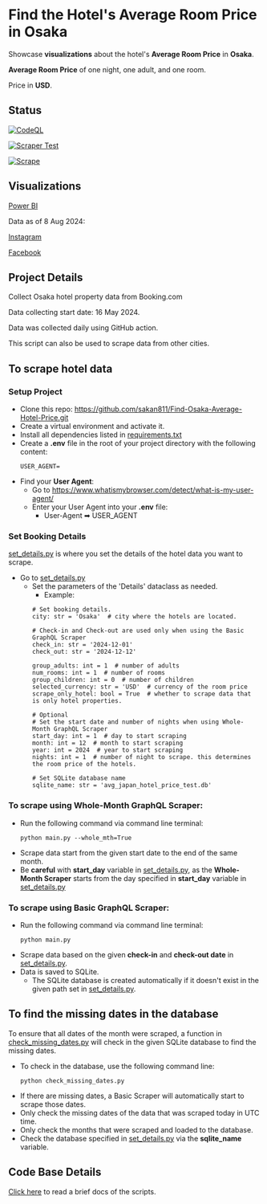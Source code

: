 # Find the Hotel's Average Room Price in Osaka 

Showcase **visualizations** about the hotel's **Average Room Price** in **Osaka**.

**Average Room Price** of one night, one adult, and one room.

Price in **USD**.

## Status
[![CodeQL](https://github.com/sakan811/Find-Osaka-Average-Hotel-Price/actions/workflows/codeql.yml/badge.svg)](https://github.com/sakan811/Find-Osaka-Average-Hotel-Price/actions/workflows/codeql.yml)    

[![Scraper Test](https://github.com/sakan811/Find-Osaka-Average-Hotel-Price/actions/workflows/scraper-test.yml/badge.svg)](https://github.com/sakan811/Find-Osaka-Average-Hotel-Price/actions/workflows/scraper-test.yml)  

[![Scrape](https://github.com/sakan811/Find-Osaka-Average-Hotel-Price/actions/workflows/scrape.yml/badge.svg)](https://github.com/sakan811/Find-Osaka-Average-Hotel-Price/actions/workflows/scrape.yml)

## Visualizations
[Power BI](https://app.powerbi.com/view?r=eyJrIjoiOGFiNzQ1Y2UtZTVlOS00MzkyLTlmN2EtMDY2YWVlNzFiNTIyIiwidCI6ImZlMzViMTA3LTdjMmYtNGNjMy1hZDYzLTA2NTY0MzcyMDg3OCIsImMiOjEwfQ%3D%3D)  

Data as of 8 Aug 2024:

[Instagram](https://www.instagram.com/p/C-mqUHJvnsM/?utm_source=ig_web_copy_link&igsh=MzRlODBiNWFlZA==)  

[Facebook](https://www.facebook.com/permalink.php?story_fbid=pfbid0o5zpeChkd3cLQByBQ583cP3hDp4aJmY3aB8MpHJRagS13JGhZ9wYLVVU3uiUFVRDl&id=61553626169836)

## Project Details
Collect Osaka hotel property data from Booking.com

Data collecting start date: 16 May 2024.

Data was collected daily using GitHub action.

This script can also be used to scrape data from other cities.

## To scrape hotel data
### Setup Project
- Clone this repo: https://github.com/sakan811/Find-Osaka-Average-Hotel-Price.git
- Create a virtual environment and activate it.
- Install all dependencies listed in [requirements.txt](requirements.txt)
- Create a **.env** file in the root of your project directory with the following content:
  ```
  USER_AGENT=
  ```
- Find your **User Agent**:
  - Go to https://www.whatismybrowser.com/detect/what-is-my-user-agent/
  - Enter your User Agent into your **.env** file:
    - User-Agent ➡ USER_AGENT

### Set Booking Details
[set_details.py](set_details.py) is where you set the details of the hotel data you want to scrape.
- Go to [set_details.py](set_details.py)
  - Set the parameters of the 'Details' dataclass as needed.
    - Example:
    ```
    # Set booking details.
    city: str = 'Osaka'  # city where the hotels are located.
  
    # Check-in and Check-out are used only when using the Basic GraphQL Scraper
    check_in: str = '2024-12-01'
    check_out: str = '2024-12-12'
  
    group_adults: int = 1  # number of adults
    num_rooms: int = 1  # number of rooms
    group_children: int = 0  # number of children
    selected_currency: str = 'USD'  # currency of the room price
    scrape_only_hotel: bool = True  # whether to scrape data that is only hotel properties.

    # Optional
    # Set the start date and number of nights when using Whole-Month GraphQL Scraper
    start_day: int = 1  # day to start scraping
    month: int = 12  # month to start scraping
    year: int = 2024  # year to start scraping
    nights: int = 1  # number of night to scrape. this determines the room price of the hotels.
   
    # Set SQLite database name
    sqlite_name: str = 'avg_japan_hotel_price_test.db'
    ```
### To scrape using Whole-Month GraphQL Scraper:
- Run the following command via command line terminal:
  ```  
  python main.py --whole_mth=True
  ```
- Scrape data start from the given start date to the end of the same month.
- Be **careful** with **start_day** variable in [set_details.py](set_details.py), 
as the **Whole-Month Scraper** starts from the day specified in **start_day** variable 
in [set_details.py](set_details.py) 

### To scrape using Basic GraphQL Scraper:
- Run the following command via command line terminal:
  ```  
  python main.py 
  ```
- Scrape data based on the given **check-in** and **check-out date** in [set_details.py](set_details.py).
- Data is saved to SQLite.
  - The SQLite database is created automatically if it doesn't exist in the given path set in [set_details.py](set_details.py).

## To find the missing dates in the database
To ensure that all dates of the month were scraped, a function in
[check_missing_dates.py](check_missing_dates.py) will check in the given SQLite database to find the missing dates.
- To check in the database, use the following command line:
  ```  
  python check_missing_dates.py 
  ```
- If there are missing dates, a Basic Scraper will automatically start to scrape those dates.
- Only check the missing dates of the data that was scraped today in UTC time.
- Only check the months that were scraped and loaded to the database.
- Check the database specified in [set_details.py](set_details.py) via the **sqlite_name** variable.

## Code Base Details 
[Click here](docs/DOCS.md) to read a brief docs of the scripts.
